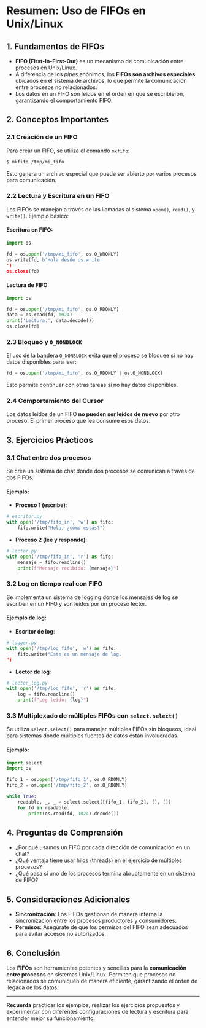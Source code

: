 
# Resumen: Uso de FIFOs en Unix/Linux

## 1. Fundamentos de FIFOs

- **FIFO (First-In-First-Out)** es un mecanismo de comunicación entre procesos en Unix/Linux.
- A diferencia de los *pipes* anónimos, los **FIFOs son archivos especiales** ubicados en el sistema de archivos, lo que permite la comunicación entre procesos no relacionados.
- Los datos en un FIFO son leídos en el orden en que se escribieron, garantizando el comportamiento FIFO.

## 2. Conceptos Importantes

### 2.1 Creación de un FIFO

Para crear un FIFO, se utiliza el comando `mkfifo`:

```bash
$ mkfifo /tmp/mi_fifo
```

Esto genera un archivo especial que puede ser abierto por varios procesos para comunicación.

### 2.2 Lectura y Escritura en un FIFO

Los FIFOs se manejan a través de las llamadas al sistema `open()`, `read()`, y `write()`. Ejemplo básico:

#### Escritura en FIFO:
```python
import os

fd = os.open('/tmp/mi_fifo', os.O_WRONLY)
os.write(fd, b'Hola desde os.write
')
os.close(fd)
```

#### Lectura de FIFO:
```python
import os

fd = os.open('/tmp/mi_fifo', os.O_RDONLY)
data = os.read(fd, 1024)
print('Lectura:', data.decode())
os.close(fd)
```

### 2.3 Bloqueo y `O_NONBLOCK`

El uso de la bandera `O_NONBLOCK` evita que el proceso se bloquee si no hay datos disponibles para leer:

```python
fd = os.open('/tmp/mi_fifo', os.O_RDONLY | os.O_NONBLOCK)
```

Esto permite continuar con otras tareas si no hay datos disponibles.

### 2.4 Comportamiento del Cursor

Los datos leídos de un FIFO **no pueden ser leídos de nuevo** por otro proceso. El primer proceso que lea consume esos datos.

## 3. Ejercicios Prácticos

### 3.1 Chat entre dos procesos

Se crea un sistema de chat donde dos procesos se comunican a través de dos FIFOs.

#### Ejemplo:

- **Proceso 1 (escribe)**:
```python
# escritor.py
with open('/tmp/fifo_in', 'w') as fifo:
    fifo.write("Hola, ¿cómo estás?")
```

- **Proceso 2 (lee y responde)**:
```python
# lector.py
with open('/tmp/fifo_in', 'r') as fifo:
    mensaje = fifo.readline()
    print(f"Mensaje recibido: {mensaje}")
```

### 3.2 Log en tiempo real con FIFO

Se implementa un sistema de logging donde los mensajes de log se escriben en un FIFO y son leídos por un proceso lector.

#### Ejemplo de log:

- **Escritor de log**:
```python
# logger.py
with open('/tmp/log_fifo', 'w') as fifo:
    fifo.write("Este es un mensaje de log.
")
```

- **Lector de log**:
```python
# lector_log.py
with open('/tmp/log_fifo', 'r') as fifo:
    log = fifo.readline()
    print(f"Log leído: {log}")
```

### 3.3 Multiplexado de múltiples FIFOs con `select.select()`

Se utiliza `select.select()` para manejar múltiples FIFOs sin bloqueos, ideal para sistemas donde múltiples fuentes de datos están involucradas.

#### Ejemplo:
```python
import select
import os

fifo_1 = os.open('/tmp/fifo_1', os.O_RDONLY)
fifo_2 = os.open('/tmp/fifo_2', os.O_RDONLY)

while True:
    readable, _, _ = select.select([fifo_1, fifo_2], [], [])
    for fd in readable:
        print(os.read(fd, 1024).decode())
```

## 4. Preguntas de Comprensión

- ¿Por qué usamos un FIFO por cada dirección de comunicación en un chat?
- ¿Qué ventaja tiene usar hilos (threads) en el ejercicio de múltiples procesos?
- ¿Qué pasa si uno de los procesos termina abruptamente en un sistema de FIFO?

## 5. Consideraciones Adicionales

- **Sincronización**: Los FIFOs gestionan de manera interna la sincronización entre los procesos productores y consumidores.
- **Permisos**: Asegúrate de que los permisos del FIFO sean adecuados para evitar accesos no autorizados.

## 6. Conclusión

Los **FIFOs** son herramientas potentes y sencillas para la **comunicación entre procesos** en sistemas Unix/Linux. Permiten que procesos no relacionados se comuniquen de manera eficiente, garantizando el orden de llegada de los datos.

---

**Recuerda** practicar los ejemplos, realizar los ejercicios propuestos y experimentar con diferentes configuraciones de lectura y escritura para entender mejor su funcionamiento.
